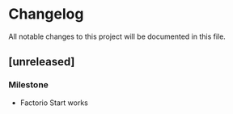 # Changelog
All notable changes to this project will be documented in this file.

## [unreleased]

### Milestone

- Factorio Start works

<!-- generated by git-cliff -->

